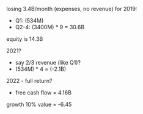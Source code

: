 losing 3.4B/month (expenses, no revenue)
for 2019:
  - Q1: (534M)
  - Q2-4: (3400M) * 9 = 30.6B

equity is 14.3B

2021?
  - say 2/3 revenue (like Q1)?
  - (534M) * 4 = (-2.1B)

2022 - full return?
  - free cash flow = 4.16B

growth 10%
value = -6.45


